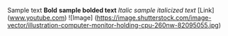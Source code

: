Sample text
**Bold** **sample bolded text**
*Italic* *sample italicized text*
[Link] (www.youtube.com)
![Image] (https://image.shutterstock.com/image-vector/illustration-computer-monitor-holding-cpu-260nw-82095055.jpg)
